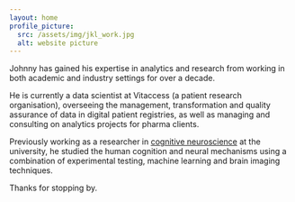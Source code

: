 ```yaml
---
layout: home
profile_picture:
  src: /assets/img/jkl_work.jpg
  alt: website picture
---
```


<p> Johnny has gained his expertise in analytics and research from working in both academic and industry settings for over a decade.
</p>

<p> He is currently a data scientist at Vitaccess (a patient research organisation), overseeing the management, transformation and quality assurance of data in digital patient registries, as well as managing and consulting on analytics projects for pharma clients. 
</p>

<p> Previously working as a researcher in <a href="/research" target="_blank" style="text-decoration: underline;">cognitive neuroscience</a> at the university, he studied the human cognition and neural mechanisms using a combination of experimental testing, machine learning and brain imaging techniques. </p>

<p> Thanks for stopping by. 
</p>

